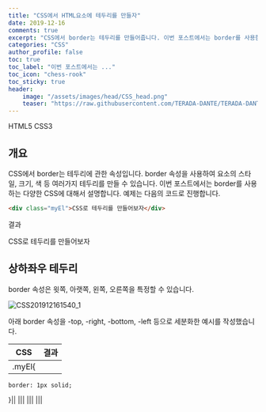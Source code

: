 ```yaml
---
title: "CSS에서 HTML요소에 테두리를 만들자"
date: 2019-12-16
comments: true
excerpt: "CSS에서 border는 테두리를 만들어줍니다. 이번 포스트에서는 border를 사용한 다양한 CSS에 대해서 설명합니다."
categories: "CSS"
author_profile: false
toc: true 
toc_label: "이번 포스트에서는 ..." 
toc_icon: "chess-rook"
toc_sticky: true
header:
    image: "/assets/images/head/CSS_head.png"
    teaser: "https://raw.githubusercontent.com/TERADA-DANTE/TERADA-DANTE.github.io/master/_images/teaser/category/CSS.png"
---
```


<!-- CSS201912161540 -->
<!--Language Button HTML -->
<span><a class="HTML"><i class="fab fa-html5"></i> HTML</a><a class="HTMLVer">5</a></span>  <span><a class="CSS"><i class="fab fa-css3-alt"></i> CSS</a><a class="CSSVer">3</a></span>
<!--Language Button HTML -->
<!-- Main content-->

## 개요
CSS에서 border는 테두리에 관한 속성입니다. border 속성을 사용하여 요소의 스타일, 크기, 색 등 여러가지 테두리를 만들 수 있습니다. 이번 포스트에서는 border를 사용하는 다양한 CSS에 대해서 설명합니다.
예제는 다음의 코드로 진행합니다.
~~~html
<div class="myEl">CSS로 테두리를 만들어보자</div>
~~~
결과
<div class="myEl">CSS로 테두리를 만들어보자</div>

## 상하좌우 테두리
border 속성은 윗쪽, 아랫쪽, 왼쪽, 오른쪽을 특정할 수 있습니다.

![CSS201912161540_1](/assets/images/post/CSS/CSS201912161540_1.png)

아래 border 속성을 -top, -right, -bottom, -left 등으로 세분화한 예시를 작성했습니다. 

| <center>CSS</center> |  결과   |
| :------------------- | :---: |
| .myEl{               |
    border: 1px solid;
}||
|||
|||
|||
<!-- Main content-->

<!-- Javascript -->

<!-- Javascript -->

<!-- CSS -->
<!-- CSS -->
